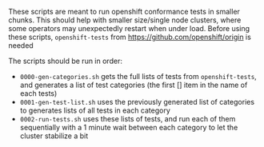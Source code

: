 These scripts are meant to run openshift conformance tests in smaller chunks.
This should help with smaller size/single node clusters, where some operators may unexpectedly restart when under load.
Before using these scripts, `openshift-tests` from https://github.com/openshift/origin is needed

The scripts should be run in order: 
- `0000-gen-categories.sh` gets the full lists of tests from `openshift-tests`, and generates a list of test categories (the first [] item in the name of each tests)
- `0001-gen-test-list.sh` uses the previously generated list of categories to generates lists of all tests in each category
- `0002-run-tests.sh` uses these lists of tests, and run each of them sequentially with a 1 minute wait between each category to let the cluster stabilize a bit
